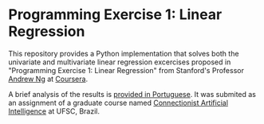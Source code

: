 # Programming Exercise 1: Linear Regression
This repository provides a Python implementation that solves both the univariate and multivariate linear regression excercises proposed in "Programming Exercise 1: Linear Regression" from Stanford's Professor [Andrew Ng](http://www.robotics.stanford.edu/~ang/contact.html) at [Coursera](https://www.coursera.org/learn/machine-learning).

A brief analysis of the results is [provided in Portuguese](https://github.com/fredericoschardong/programming-exercise-1-linear-regression-university-of-stanford/blob/master/Brief%20explanation%20in%20Portuguese.pdf). It was submited as an assignment of a graduate course named [Connectionist Artificial Intelligence](https://moodle.ufsc.br/mod/assign/view.php?id=2122514) at UFSC, Brazil.
